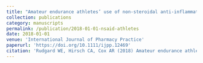```yaml
---
title: "Amateur endurance athletes’ use of non-steroidal anti-inflammatory drugs: a cross-sectional survey"
collection: publications
category: manuscripts
permalink: /publication/2018-01-01-nsaid-athletes
date: 2018-01-01
venue: 'International Journal of Pharmacy Practice'
paperurl: 'https://doi.org/10.1111/ijpp.12469'
citation: 'Rudgard WE, Hirsch CA, Cox AR (2018) Amateur endurance athletes’ use of non-steroidal anti-inflammatory drugs: a cross-sectional survey. International Journal of Pharmacy Practice.'
---
```

